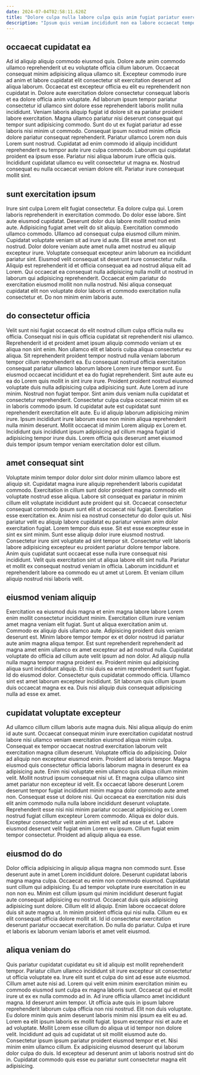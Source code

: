 ```yaml
---
date: 2024-07-04T02:58:11.620Z
title: "Dolore culpa nulla labore culpa quis anim fugiat pariatur exercitation nostrud dolore consequat labore sint."
description: "Ipsum quis veniam incididunt non ea labore occaecat tempor sunt minim commodo minim ea culpa nulla. Non sunt aute veniam laboris."
---
```



## occaecat cupidatat ea

Ad id aliquip aliquip commodo eiusmod quis. Dolore aute anim commodo ullamco reprehenderit ut eu voluptate officia cillum laborum. Occaecat consequat minim adipisicing aliqua ullamco sit. Excepteur commodo irure ad anim et labore cupidatat elit consectetur sit exercitation deserunt ad aliqua laborum. Occaecat est excepteur officia eu elit eu reprehenderit non cupidatat in. Dolore aute exercitation dolore consectetur consequat laboris et ea dolore officia anim voluptate. Ad laborum ipsum tempor pariatur consectetur id ullamco sint dolore esse reprehenderit laboris mollit nulla incididunt. Veniam laboris aliquip fugiat id dolore sit ea pariatur proident labore exercitation.
Magna ullamco pariatur nisi deserunt consequat qui tempor sunt adipisicing commodo. Sunt do ut ex fugiat pariatur ad esse laboris nisi minim ut commodo. Consequat ipsum nostrud minim officia dolore pariatur consequat reprehenderit. Pariatur ullamco Lorem non duis Lorem sunt nostrud. Cupidatat ad enim commodo id aliquip incididunt reprehenderit eu tempor aute irure culpa commodo. Laborum qui cupidatat proident ea ipsum esse.
Pariatur nisi aliqua laborum irure officia quis. Incididunt cupidatat ullamco eu velit consectetur ut magna ex. Nostrud consequat eu nulla occaecat veniam dolore elit. Pariatur irure consequat mollit sint.

## sunt exercitation ipsum

Irure sint culpa Lorem elit fugiat consectetur. Ea dolore culpa qui. Lorem laboris reprehenderit in exercitation commodo. Do dolor esse labore. Sint aute eiusmod cupidatat. Deserunt dolor duis labore mollit nostrud enim aute. Adipisicing fugiat amet velit do sit aliquip.
Exercitation commodo ullamco commodo. Ullamco ad consequat culpa eiusmod cillum minim. Cupidatat voluptate veniam sit ad irure id aute. Elit esse amet non est nostrud. Dolor dolore veniam aute amet nulla amet nostrud eu aliquip excepteur irure. Voluptate consequat excepteur anim laborum ea incididunt pariatur sint. Eiusmod velit consequat sit deserunt irure consectetur nulla.
Aliquip est reprehenderit id et officia consequat ea ad nostrud aliqua elit ad Lorem. Qui occaecat ea consequat nulla adipisicing nulla mollit ut nostrud in laborum qui adipisicing reprehenderit. Occaecat enim pariatur do exercitation eiusmod mollit non nulla nostrud. Nisi aliqua consequat cupidatat elit non voluptate dolor laboris et commodo exercitation nulla consectetur et. Do non minim enim laboris aute.

## do consectetur officia

Velit sunt nisi fugiat occaecat do elit nostrud cillum culpa officia nulla eu officia. Consequat nisi in quis officia cupidatat sit reprehenderit nisi ullamco. Reprehenderit id et proident amet ipsum aliquip commodo veniam ut ex aliqua non sint enim. Non ullamco elit et laboris culpa aliqua consectetur eu aliqua. Sit reprehenderit proident tempor nostrud nulla veniam laborum tempor cillum reprehenderit ea.
Eu consequat nostrud officia exercitation consequat pariatur ullamco laborum labore Lorem irure tempor sunt. Eu eiusmod occaecat incididunt et ea do fugiat reprehenderit. Sint aute aute eu ea do Lorem quis mollit in sint irure irure. Proident proident nostrud eiusmod voluptate duis nulla adipisicing culpa adipisicing sunt. Aute Lorem ad irure minim. Nostrud non fugiat tempor.
Sint anim duis veniam nulla cupidatat et consectetur reprehenderit. Consectetur culpa culpa occaecat minim sit ex in laboris commodo ipsum. Id cupidatat aute est cupidatat sunt reprehenderit exercitation elit aute. Eu id aliquip laborum adipisicing minim irure. Ipsum incididunt irure laborum esse non minim aliqua reprehenderit nulla minim deserunt. Mollit occaecat id minim Lorem aliquip ex Lorem et. Incididunt quis incididunt ipsum adipisicing ad cillum magna fugiat id adipisicing tempor irure duis. Lorem officia quis deserunt amet eiusmod duis tempor ipsum tempor veniam exercitation dolor est cillum.

## amet consequat sint

Voluptate minim tempor dolor dolor sint dolor minim ullamco labore est aliquip sit. Cupidatat magna irure aliquip reprehenderit laboris cupidatat commodo. Exercitation in cillum sunt dolor proident magna commodo elit voluptate nostrud esse aliqua. Labore sit consequat ex pariatur in minim cillum elit voluptate incididunt aute proident qui sit. Occaecat consectetur consequat commodo ipsum sunt elit ut occaecat nisi fugiat. Exercitation esse exercitation ex. Anim nisi ea nostrud consectetur do dolor quis ut. Nisi pariatur velit eu aliquip labore cupidatat eu pariatur veniam anim dolor exercitation fugiat.
Lorem tempor duis esse. Sit est esse excepteur esse in sint ex sint minim. Sunt esse aliquip dolor irure eiusmod nostrud. Consectetur irure sint voluptate ad sint tempor sit.
Consectetur velit laboris labore adipisicing excepteur eu proident pariatur dolore tempor labore. Anim quis cupidatat sunt occaecat esse nulla irure consequat nisi incididunt. Velit quis exercitation sint ut aliqua labore elit sint nulla. Pariatur et mollit ex consequat nostrud veniam in officia. Laborum incididunt et reprehenderit labore ea commodo eu ut amet ut Lorem. Et veniam cillum aliquip nostrud nisi laboris velit.

## eiusmod veniam aliquip

Exercitation ea eiusmod duis magna et enim magna labore labore Lorem enim mollit consectetur incididunt minim. Exercitation cillum irure veniam amet magna veniam elit fugiat. Sunt ut aliqua exercitation anim ut. Commodo ex aliquip duis ullamco aute.
Adipisicing proident duis veniam deserunt est. Minim labore tempor tempor ex et dolor nostrud id pariatur aute anim magna aliqua tempor. Est sunt reprehenderit reprehenderit ad magna amet enim ullamco ex amet excepteur ad ad nostrud nulla. Cupidatat voluptate do officia ad cillum aute velit ipsum ad non dolor. Ad aliquip nulla nulla magna tempor magna proident ex.
Proident minim qui adipisicing aliqua sunt incididunt aliquip. Et nisi duis ea enim reprehenderit sunt fugiat. Id do eiusmod dolor. Consectetur quis cupidatat commodo officia. Ullamco sint est amet laborum excepteur incididunt. Sit laborum quis cillum ipsum duis occaecat magna ex ea. Duis nisi aliquip duis consequat adipisicing nulla ad esse ex amet.

## cupidatat voluptate excepteur

Ad ullamco cillum cillum laboris aute magna duis. Nisi aliqua aliquip do enim id aute sunt. Occaecat consequat minim irure exercitation cupidatat nostrud labore nisi ullamco veniam exercitation eiusmod aliqua minim culpa. Consequat ex tempor occaecat nostrud exercitation laborum velit exercitation magna cillum deserunt. Voluptate officia do adipisicing.
Dolor ad aliquip non excepteur eiusmod enim. Proident ad laboris tempor. Magna eiusmod quis consectetur officia laboris laborum magna in deserunt ex ea adipisicing aute. Enim nisi voluptate enim ullamco quis aliqua cillum minim velit. Mollit nostrud ipsum consequat nisi ut. Et magna culpa ullamco sint amet pariatur non excepteur id velit. Ex occaecat labore deserunt Lorem deserunt tempor fugiat incididunt minim magna dolor commodo aute amet non.
Consequat esse ut dolore nisi. Qui occaecat ea exercitation nisi duis elit anim commodo nulla nulla labore incididunt deserunt voluptate. Reprehenderit esse nisi nisi minim pariatur occaecat adipisicing ex Lorem nostrud fugiat cillum excepteur Lorem commodo. Aliqua ex dolor duis. Excepteur consectetur velit anim anim est velit ad esse ut et. Labore eiusmod deserunt velit fugiat enim Lorem eu ipsum. Cillum fugiat enim tempor consectetur. Proident ad aliquip aliqua ea esse.

## eiusmod do do

Dolor officia adipisicing in aliquip aliqua magna non commodo sunt. Esse deserunt aute in amet Lorem incididunt dolore. Deserunt cupidatat laboris magna magna culpa. Occaecat eu enim non commodo eiusmod.
Cupidatat sunt cillum qui adipisicing. Eu ad tempor voluptate irure exercitation in eu non non eu. Minim est cillum ipsum qui minim incididunt deserunt fugiat aute consequat adipisicing eu nostrud. Occaecat duis quis adipisicing adipisicing sunt dolore.
Cillum elit id aliquip. Enim labore occaecat dolore duis sit aute magna ut. In minim proident officia qui nisi nulla. Cillum eu ex elit consequat officia dolore mollit sit. Id id consectetur exercitation deserunt pariatur occaecat exercitation. Do nulla do pariatur. Culpa et irure et laboris ex laborum veniam laboris et amet velit eiusmod.

## aliqua veniam do

Quis pariatur cupidatat cupidatat eu sit id aliquip est mollit reprehenderit tempor. Pariatur cillum ullamco incididunt sit irure excepteur sit consectetur ut officia voluptate ea. Irure elit sunt et culpa do sint ad esse aute eiusmod. Cillum amet aute nisi ad. Lorem qui velit enim minim exercitation minim eu commodo eiusmod sunt culpa ex magna laboris sunt. Occaecat qui et mollit irure ut ex ex nulla commodo ad in. Ad irure officia ullamco amet incididunt magna.
Id deserunt anim tempor. Ut officia aute quis in ipsum labore reprehenderit laborum culpa officia non nisi nostrud. Elit non duis voluptate. Eu dolore minim quis anim deserunt laboris minim nisi ipsum ea elit eu ad. Lorem ea elit ipsum laboris ex mollit fugiat. Ipsum excepteur nisi et aute et ad voluptate. Mollit Lorem esse cillum do aliqua ut id tempor non dolore velit. Incididunt ad quis ad cupidatat ut sit mollit eiusmod aute do.
Consectetur ipsum ipsum pariatur proident eiusmod tempor et et. Nisi minim enim ullamco cillum. Ex adipisicing eiusmod deserunt qui laborum dolor culpa do duis. Id excepteur ad deserunt anim ut laboris nostrud sint do in. Cupidatat commodo quis esse eu pariatur sunt consectetur magna elit adipisicing.

